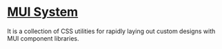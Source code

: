 # [MUI System](https://mui.com/system/getting-started/)
It is a collection of CSS utilities for rapidly laying out custom designs with MUI component libraries.



